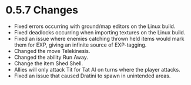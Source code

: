 # 0.5.7 Changes #

* Fixed errors occurring with ground/map editors on the Linux build.
* Fixed deadlocks occurring when importing textures on the Linux build.
* Fixed an issue where enemies catching thrown held items would mark them for EXP, giving an infinite source of EXP-tagging.
* Changed the move Telekinesis.
* Changed the ability Run Away.
* Change the item Shed Shell.
* Allies will only attack Tit for Tat AI on turns where the player attacks.
* Fixed an issue that caused Dratini to spawn in unintended areas.